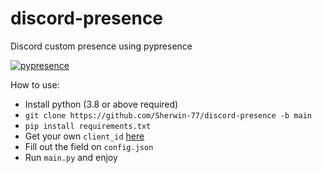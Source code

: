 # discord-presence
Discord custom presence using pypresence

[![pypresence](https://img.shields.io/badge/using-pypresence-00bb88.svg?style=for-the-badge&logo=discord&logoWidth=20)](https://github.com/qwertyquerty/pypresence)

How to use:
- Install python (3.8 or above required)
- `git clone https://github.com/Sherwin-77/discord-presence -b main`
- `pip install requirements.txt`
- Get your own `client_id` [here](https://discord.com/developers/applications)
- Fill out the field on `config.json` 
- Run `main.py` and enjoy